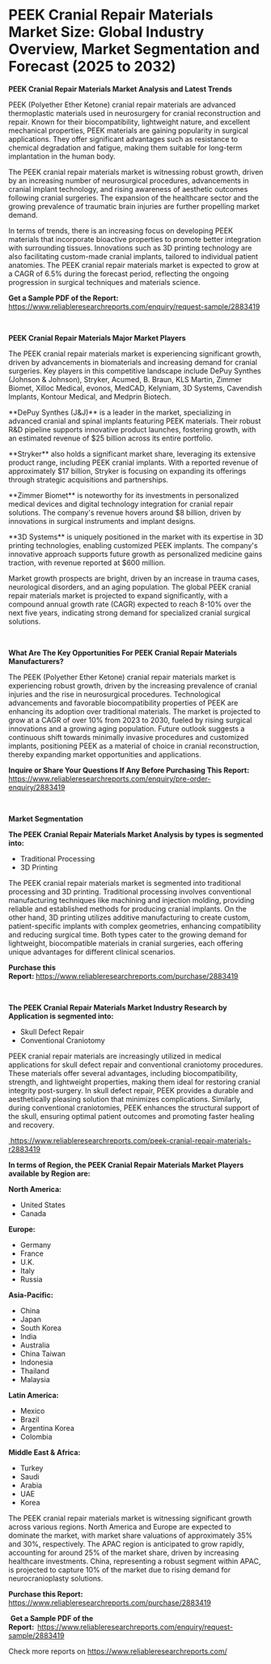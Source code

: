 <p><h1>PEEK Cranial Repair Materials Market Size: Global Industry Overview, Market Segmentation and Forecast (2025 to 2032)</h1></p><p><strong>PEEK Cranial Repair Materials Market Analysis and Latest Trends</strong></p>
<p><p>PEEK (Polyether Ether Ketone) cranial repair materials are advanced thermoplastic materials used in neurosurgery for cranial reconstruction and repair. Known for their biocompatibility, lightweight nature, and excellent mechanical properties, PEEK materials are gaining popularity in surgical applications. They offer significant advantages such as resistance to chemical degradation and fatigue, making them suitable for long-term implantation in the human body.</p><p>The PEEK cranial repair materials market is witnessing robust growth, driven by an increasing number of neurosurgical procedures, advancements in cranial implant technology, and rising awareness of aesthetic outcomes following cranial surgeries. The expansion of the healthcare sector and the growing prevalence of traumatic brain injuries are further propelling market demand.</p><p>In terms of trends, there is an increasing focus on developing PEEK materials that incorporate bioactive properties to promote better integration with surrounding tissues. Innovations such as 3D printing technology are also facilitating custom-made cranial implants, tailored to individual patient anatomies. The PEEK cranial repair materials market is expected to grow at a CAGR of 6.5% during the forecast period, reflecting the ongoing progression in surgical techniques and materials science.</p></p>
<p><strong>Get a Sample PDF of the Report:&nbsp;</strong> <a href="https://www.reliableresearchreports.com/enquiry/request-sample/2883419?utm_campaign=2743&utm_medium=2&utm_source=Github&utm_content=ia&utm_term=13032025&utm_id=peek-cranial-repair-materials">https://www.reliableresearchreports.com/enquiry/request-sample/2883419</a></p>
<p>&nbsp;</p>
<p><strong>PEEK Cranial Repair Materials Major Market Players</strong></p>
<p><p>The PEEK cranial repair materials market is experiencing significant growth, driven by advancements in biomaterials and increasing demand for cranial surgeries. Key players in this competitive landscape include DePuy Synthes (Johnson & Johnson), Stryker, Acumed, B. Braun, KLS Martin, Zimmer Biomet, Xilloc Medical, evonos, MedCAD, Kelyniam, 3D Systems, Cavendish Implants, Kontour Medical, and Medprin Biotech.</p><p>**DePuy Synthes (J&J)** is a leader in the market, specializing in advanced cranial and spinal implants featuring PEEK materials. Their robust R&D pipeline supports innovative product launches, fostering growth, with an estimated revenue of $25 billion across its entire portfolio.</p><p>**Stryker** also holds a significant market share, leveraging its extensive product range, including PEEK cranial implants. With a reported revenue of approximately $17 billion, Stryker is focusing on expanding its offerings through strategic acquisitions and partnerships.</p><p>**Zimmer Biomet** is noteworthy for its investments in personalized medical devices and digital technology integration for cranial repair solutions. The company's revenue hovers around $8 billion, driven by innovations in surgical instruments and implant designs.</p><p>**3D Systems** is uniquely positioned in the market with its expertise in 3D printing technologies, enabling customized PEEK implants. The company's innovative approach supports future growth as personalized medicine gains traction, with revenue reported at $600 million.</p><p>Market growth prospects are bright, driven by an increase in trauma cases, neurological disorders, and an aging population. The global PEEK cranial repair materials market is projected to expand significantly, with a compound annual growth rate (CAGR) expected to reach 8-10% over the next five years, indicating strong demand for specialized cranial surgical solutions.</p></p>
<p>&nbsp;</p>
<p><strong>What Are The Key Opportunities For PEEK Cranial Repair Materials Manufacturers?</strong></p>
<p><p>The PEEK (Polyether Ether Ketone) cranial repair materials market is experiencing robust growth, driven by the increasing prevalence of cranial injuries and the rise in neurosurgical procedures. Technological advancements and favorable biocompatibility properties of PEEK are enhancing its adoption over traditional materials. The market is projected to grow at a CAGR of over 10% from 2023 to 2030, fueled by rising surgical innovations and a growing aging population. Future outlook suggests a continuous shift towards minimally invasive procedures and customized implants, positioning PEEK as a material of choice in cranial reconstruction, thereby expanding market opportunities and applications.</p></p>
<p><strong>Inquire or Share Your Questions If Any Before Purchasing This Report:</strong> <a href="https://www.reliableresearchreports.com/enquiry/pre-order-enquiry/2883419?utm_campaign=2743&utm_medium=2&utm_source=Github&utm_content=ia&utm_term=13032025&utm_id=peek-cranial-repair-materials">https://www.reliableresearchreports.com/enquiry/pre-order-enquiry/2883419</a></p>
<p>&nbsp;</p>
<p><strong>Market Segmentation</strong></p>
<p><strong>The PEEK Cranial Repair Materials Market Analysis by types is segmented into:</strong></p>
<p><ul><li>Traditional Processing</li><li>3D Printing</li></ul></p>
<p><p>The PEEK cranial repair materials market is segmented into traditional processing and 3D printing. Traditional processing involves conventional manufacturing techniques like machining and injection molding, providing reliable and established methods for producing cranial implants. On the other hand, 3D printing utilizes additive manufacturing to create custom, patient-specific implants with complex geometries, enhancing compatibility and reducing surgical time. Both types cater to the growing demand for lightweight, biocompatible materials in cranial surgeries, each offering unique advantages for different clinical scenarios.</p></p>
<p><strong>Purchase this Report:&nbsp;</strong><a href="https://www.reliableresearchreports.com/purchase/2883419?utm_campaign=2743&utm_medium=2&utm_source=Github&utm_content=ia&utm_term=13032025&utm_id=peek-cranial-repair-materials">https://www.reliableresearchreports.com/purchase/2883419</a></p>
<p>&nbsp;</p>
<p><strong>The PEEK Cranial Repair Materials Market Industry Research by Application is segmented into:</strong></p>
<p><ul><li>Skull Defect Repair</li><li>Conventional Craniotomy</li></ul></p>
<p><p>PEEK cranial repair materials are increasingly utilized in medical applications for skull defect repair and conventional craniotomy procedures. These materials offer several advantages, including biocompatibility, strength, and lightweight properties, making them ideal for restoring cranial integrity post-surgery. In skull defect repair, PEEK provides a durable and aesthetically pleasing solution that minimizes complications. Similarly, during conventional craniotomies, PEEK enhances the structural support of the skull, ensuring optimal patient outcomes and promoting faster healing and recovery.</p></p>
<p><a href="https://www.reliableresearchreports.com/peek-cranial-repair-materials-r2883419?utm_campaign=2743&utm_medium=2&utm_source=Github&utm_content=ia&utm_term=13032025&utm_id=peek-cranial-repair-materials">&nbsp;https://www.reliableresearchreports.com/peek-cranial-repair-materials-r2883419</a></p>
<p><strong>In terms of Region, the PEEK Cranial Repair Materials Market Players available by Region are:</strong></p>
<p>
    <p> <strong> North America: </strong>
        <ul>
            <li>United States</li>
            <li>Canada</li>
        </ul>
        </p> 
    <p> <strong> Europe: </strong>
        <ul>
            <li>Germany</li>
            <li>France</li>
            <li>U.K.</li>
            <li>Italy</li>
            <li>Russia</li>
        </ul>
        </p> 
    <p> <strong> Asia-Pacific: </strong>
        <ul>
            <li>China</li>
            <li>Japan</li>
            <li>South Korea</li>
            <li>India</li>
            <li>Australia</li>
            <li>China Taiwan</li>
            <li>Indonesia</li>
            <li>Thailand</li>
            <li>Malaysia</li>
        </ul>
        </p> 
    <p> <strong> Latin America: </strong>
        <ul>
            <li>Mexico</li>
            <li>Brazil</li>
            <li>Argentina Korea</li>
            <li>Colombia</li>
        </ul>
        </p> 
    <p> <strong> Middle East & Africa: </strong>
        <ul>
            <li>Turkey</li>
            <li>Saudi</li>
            <li>Arabia</li>
            <li>UAE</li>
            <li>Korea</li>
        </ul>
    </p>
    </p>
<p><p>The PEEK cranial repair materials market is witnessing significant growth across various regions. North America and Europe are expected to dominate the market, with market share valuations of approximately 35% and 30%, respectively. The APAC region is anticipated to grow rapidly, accounting for around 25% of the market share, driven by increasing healthcare investments. China, representing a robust segment within APAC, is projected to capture 10% of the market due to rising demand for neurocranioplasty solutions.</p></p>
<p><strong>Purchase this Report: </strong><a href="https://www.reliableresearchreports.com/purchase/2883419?utm_campaign=2743&utm_medium=2&utm_source=Github&utm_content=ia&utm_term=13032025&utm_id=peek-cranial-repair-materials">https://www.reliableresearchreports.com/purchase/2883419</a></p>
<p>&nbsp;<strong>Get a Sample PDF of the Report:&nbsp;&nbsp;</strong><a href="https://www.reliableresearchreports.com/enquiry/request-sample/2883419?utm_campaign=2743&utm_medium=2&utm_source=Github&utm_content=ia&utm_term=13032025&utm_id=peek-cranial-repair-materials">https://www.reliableresearchreports.com/enquiry/request-sample/2883419</a></p>
<p><strong></strong></p>
<p>Check more reports on <a href="https://www.reliableresearchreports.com/?utm_campaign=2743&utm_medium=2&utm_source=Github&utm_content=ia&utm_term=13032025&utm_id=peek-cranial-repair-materials">https://www.reliableresearchreports.com/</a></p>